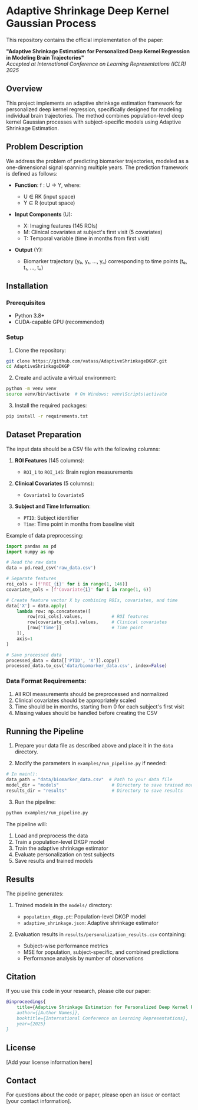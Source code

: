 # Adaptive Shrinkage Deep Kernel Gaussian Process 

This repository contains the official implementation of the paper:

**"Adaptive Shrinkage Estimation for Personalized Deep Kernel Regression in Modeling Brain Trajectories"**  
*Accepted at International Conference on Learning Representations (ICLR) 2025*

## Overview

This project implements an adaptive shrinkage estimation framework for personalized deep kernel regression, specifically designed for modeling individual brain trajectories. The method combines population-level deep kernel Gaussian processes with subject-specific models using Adaptive Shrinkage Estimation.

## Problem Description

We address the problem of predicting biomarker trajectories, modeled as a one-dimensional signal spanning multiple years. The prediction framework is defined as follows:

- **Function**: f : U → Y, where:
  - U ∈ RK (input space)
  - Y ∈ R (output space)

- **Input Components** (U):
  - X: Imaging features (145 ROIs)
  - M: Clinical covariates at subject's first visit (5 covariates)
  - T: Temporal variable (time in months from first visit)

- **Output** (Y):
  - Biomarker trajectory (y₀, y₁, ..., yₙ) corresponding to time points (t₀, t₁, ..., tₙ)

## Installation

### Prerequisites
- Python 3.8+
- CUDA-capable GPU (recommended)

### Setup

1. Clone the repository:
```bash
git clone https://github.com/vatass/AdaptiveShrinkageDKGP.git
cd AdaptiveShrinkageDKGP
```

2. Create and activate a virtual environment:
```bash
python -m venv venv
source venv/bin/activate  # On Windows: venv\Scripts\activate
```

3. Install the required packages:
```bash
pip install -r requirements.txt
```

## Dataset Preparation

The input data should be a CSV file with the following columns:

1. **ROI Features** (145 columns):
   - `ROI_1` to `ROI_145`: Brain region measurements
   
2. **Clinical Covariates** (5 columns):
   - `Covariate1` to `Covariate5`
   
3. **Subject and Time Information**:
   - `PTID`: Subject identifier
   - `Time`: Time point in months from baseline visit

Example of data preprocessing:
```python
import pandas as pd
import numpy as np

# Read the raw data
data = pd.read_csv('raw_data.csv')

# Separate features
roi_cols = [f'ROI_{i}' for i in range(1, 146)]
covariate_cols = [f'Covariate{i}' for i in range(1, 6)]

# Create feature vector X by combining ROIs, covariates, and time
data['X'] = data.apply(
    lambda row: np.concatenate([
        row[roi_cols].values,           # ROI features
        row[covariate_cols].values,     # Clinical covariates
        [row['Time']]                   # Time point
    ]),
    axis=1
)

# Save processed data
processed_data = data[['PTID', 'X']].copy()
processed_data.to_csv('data/biomarker_data.csv', index=False)
```

### Data Format Requirements:
1. All ROI measurements should be preprocessed and normalized
2. Clinical covariates should be appropriately scaled
3. Time should be in months, starting from 0 for each subject's first visit
4. Missing values should be handled before creating the CSV

## Running the Pipeline

1. Prepare your data file as described above and place it in the `data` directory.

2. Modify the parameters in `examples/run_pipeline.py` if needed:
```python
# In main():
data_path = "data/biomarker_data.csv"  # Path to your data file
model_dir = "models"                    # Directory to save trained models
results_dir = "results"                 # Directory to save results
```

3. Run the pipeline:
```bash
python examples/run_pipeline.py
```

The pipeline will:
1. Load and preprocess the data
2. Train a population-level DKGP model
3. Train the adaptive shrinkage estimator
4. Evaluate personalization on test subjects
5. Save results and trained models

## Results

The pipeline generates:
1. Trained models in the `models/` directory:
   - `population_dkgp.pt`: Population-level DKGP model
   - `adaptive_shrinkage.json`: Adaptive shrinkage estimator

2. Evaluation results in `results/personalization_results.csv` containing:
   - Subject-wise performance metrics
   - MSE for population, subject-specific, and combined predictions
   - Performance analysis by number of observations

## Citation

If you use this code in your research, please cite our paper:

```bibtex
@inproceedings{
    title={Adaptive Shrinkage Estimation for Personalized Deep Kernel Regression in Modeling Brain Trajectories},
    author={[Author Names]},
    booktitle={International Conference on Learning Representations},
    year={2025}
}
```

## License

[Add your license information here]

## Contact

For questions about the code or paper, please open an issue or contact [your contact information].
